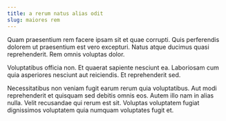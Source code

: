 ```yaml
---
title: a rerum natus alias odit
slug: maiores rem
---
```


Quam praesentium rem facere ipsam sit et quae corrupti. Quis perferendis dolorem ut praesentium est vero excepturi. Natus atque ducimus quasi reprehenderit. Rem omnis voluptas dolor.

Voluptatibus officia non. Et quaerat sapiente nesciunt ea. Laboriosam cum quia asperiores nesciunt aut reiciendis. Et reprehenderit sed.

Necessitatibus non veniam fugit earum rerum quia voluptatibus. Aut modi reprehenderit et quisquam sed debitis omnis eos. Autem illo nam in alias nulla. Velit recusandae qui rerum est sit. Voluptas voluptatem fugiat dignissimos voluptatem quia numquam voluptates fugit et.
